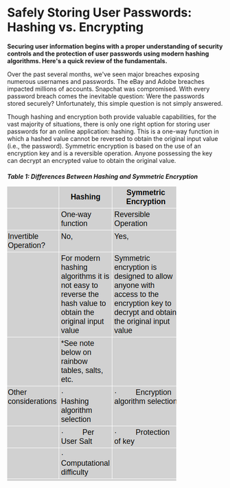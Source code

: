 # Safely Storing User Passwords: Hashing vs. Encrypting

<b> Securing user information begins with a proper understanding of security controls and the protection of user passwords using modern hashing algorithms. Here's a quick review of the fundamentals. </b>


<p>
Over the past several months, we've seen major breaches exposing numerous usernames and passwords. The eBay and Adobe breaches impacted millions of accounts. Snapchat was compromised. With every password breach comes the inevitable question: Were the passwords stored securely? Unfortunately, this simple question is not simply answered.

Though hashing and encryption both provide valuable capabilities, for the vast majority of situations, there is only one right option for storing user passwords for an online application: hashing. This is a one-way function in which a hashed value cannot be reversed to obtain the original input value (i.e., the password). Symmetric encryption is based on the use of an encryption key and is a reversible operation. Anyone possessing the key can decrypt an encrypted value to obtain the original value.
</p>

<h5>Table 1: Differences Between Hashing and Symmetric Encryption

![](img/hashingvsSymmetric.png)